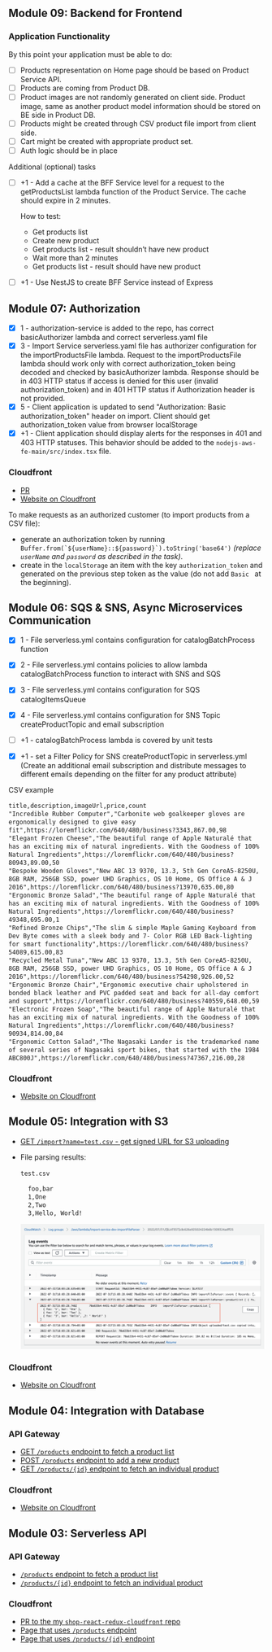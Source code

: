 ## Module 09: Backend for Frontend
### Application Functionality

By this point your application must be able to do:

- [ ] Products representation on Home page should be based on Product Service API.
- [ ] Products are coming from Product DB.
- [ ] Product images are not randomly generated on client side. Product image, same as another product model information
should be stored on BE side in Product DB.
- [ ] Products might be created through CSV product file import from client side.
- [ ] Cart might be created with appropriate product set.
- [ ] Auth logic should be in place

Additional (optional) tasks

- [ ] +1 - Add a cache at the BFF Service level for a request to the getProductsList lambda function of the Product
Service. The cache should expire in 2 minutes.

    How to test:
    - Get products list
    - Create new product
    - Get products list - result shouldn’t have new product
    - Wait more than 2 minutes
    - Get products list - result should have new product

- [ ] +1 - Use NestJS to create BFF Service instead of Express


## Module 07: Authorization
- [x]  1 - authorization-service is added to the repo, has correct basicAuthorizer lambda and correct serverless.yaml file
- [x]  3 - Import Service serverless.yaml file has authorizer configuration for the importProductsFile lambda.
          Request to the importProductsFile lambda should work only with correct authorization_token being decoded and
          checked by basicAuthorizer lambda. Response should be in 403 HTTP status if access is denied for this user
          (invalid authorization_token) and in 401 HTTP status if Authorization header is not provided.
- [x]  5 - Client application is updated to send "Authorization: Basic authorization_token" header on import.
          Client should get authorization_token value from browser localStorage
- [x] +1 - Client application should display alerts for the responses in 401 and 403 HTTP statuses. This behavior should
          be added to the `nodejs-aws-fe-main/src/index.tsx` file.

### Cloudfront
* [PR](https://github.com/nodm/shop-react-redux-cloudfront/pull/4)
* [Website on Cloudfront](https://d2oxj55y64zodz.cloudfront.net/admin/products)

To make requests as an authorized customer (to import products from a CSV file):
* generate an authorization token by running ```Buffer.from(`${userName}::${password}`).toString('base64')```
  _(replace `userName` and `password` as described in the task)_.
* create in the `localStorage` an item with the key `authorization_token` and generated on the previous step token as
  the value (do not add `Basic ` at the beginning).


## Module 06: SQS & SNS, Async Microservices Communication
-[x] 1 - File serverless.yml contains configuration for catalogBatchProcess function
-[x] 2 - File serverless.yml contains policies to allow lambda catalogBatchProcess function to interact with SNS and SQS
-[x] 3 - File serverless.yml contains configuration for SQS catalogItemsQueue
-[x] 4 - File serverless.yml contains configuration for SNS Topic createProductTopic and email subscription

-[ ] +1 - catalogBatchProcess lambda is covered by unit tests
-[x] +1 - set a Filter Policy for SNS createProductTopic in serverless.yml
(Create an additional email subscription and distribute messages to different emails depending on the filter for any product attribute)

CSV example
```cvs
title,description,imageUrl,price,count
"Incredible Rubber Computer","Carbonite web goalkeeper gloves are ergonomically designed to give easy fit",https://loremflickr.com/640/480/business?3343,867.00,98
"Elegant Frozen Cheese","The beautiful range of Apple Naturalé that has an exciting mix of natural ingredients. With the Goodness of 100% Natural Ingredients",https://loremflickr.com/640/480/business?80943,89.00,50
"Bespoke Wooden Gloves","New ABC 13 9370, 13.3, 5th Gen CoreA5-8250U, 8GB RAM, 256GB SSD, power UHD Graphics, OS 10 Home, OS Office A & J 2016",https://loremflickr.com/640/480/business?13970,635.00,80
"Ergonomic Bronze Salad","The beautiful range of Apple Naturalé that has an exciting mix of natural ingredients. With the Goodness of 100% Natural Ingredients",https://loremflickr.com/640/480/business?49348,695.00,1
"Refined Bronze Chips","The slim & simple Maple Gaming Keyboard from Dev Byte comes with a sleek body and 7- Color RGB LED Back-lighting for smart functionality",https://loremflickr.com/640/480/business?54089,615.00,83
"Recycled Metal Tuna","New ABC 13 9370, 13.3, 5th Gen CoreA5-8250U, 8GB RAM, 256GB SSD, power UHD Graphics, OS 10 Home, OS Office A & J 2016",https://loremflickr.com/640/480/business?54298,926.00,52
"Ergonomic Bronze Chair","Ergonomic executive chair upholstered in bonded black leather and PVC padded seat and back for all-day comfort and support",https://loremflickr.com/640/480/business?40559,648.00,59
"Electronic Frozen Soap","The beautiful range of Apple Naturalé that has an exciting mix of natural ingredients. With the Goodness of 100% Natural Ingredients",https://loremflickr.com/640/480/business?90934,814.00,84
"Ergonomic Cotton Salad","The Nagasaki Lander is the trademarked name of several series of Nagasaki sport bikes, that started with the 1984 ABC800J",https://loremflickr.com/640/480/business?47367,216.00,28
```

### Cloudfront
* [Website on Cloudfront](https://d2oxj55y64zodz.cloudfront.net/admin/products)


## Module 05: Integration with S3
* [GET `/import?name=test.csv` - get signed URL for S3 uploading](https://jkrxmfyj25.execute-api.us-east-1.amazonaws.com/dev/import?name=test.csv)
* File parsing results:

  `test.csv`
  ```cvs
    foo,bar
    1,One
    2,Two
    3,Hello, World!
  ```
  ![CloudWatch log for CSV parsing result](./task-05.png)


### Cloudfront
* [Website on Cloudfront](https://d2oxj55y64zodz.cloudfront.net/)


## Module 04: Integration with Database

### API Gateway
* [GET `/products` endpoint to fetch a product list](https://jdpcg4ienj.execute-api.us-east-1.amazonaws.com/dev/products)
* [POST `/products` endpoint to add a new product](https://jdpcg4ienj.execute-api.us-east-1.amazonaws.com/dev/products)
* [GET `/products/{id}` endpoint to fetch an individual product](https://jdpcg4ienj.execute-api.us-east-1.amazonaws.com/dev/products/12f39fc4-e5fe-4785-8152-493dde93ee5f)

### Cloudfront
* [Website on Cloudfront](https://d2oxj55y64zodz.cloudfront.net/)


## Module 03: Serverless API

### API Gateway
* [`/products` endpoint to fetch a product list](https://jdpcg4ienj.execute-api.us-east-1.amazonaws.com/dev/products)
* [`/products/{id}` endpoint to fetch an individual product](https://jdpcg4ienj.execute-api.us-east-1.amazonaws.com/dev/products/28a50b67-3388-4512-bcea-10faf6d7bbfa)

### Cloudfront
* [PR to the my `shop-react-redux-cloudfront` repo](https://github.com/nodm/shop-react-redux-cloudfront/pull/2)
* [Page that uses `/products` endpoint](https://d2oxj55y64zodz.cloudfront.net/)
* [Page that uses `/products/{id}` endpoint](https://d2oxj55y64zodz.cloudfront.net/admin/product-form/28a50b67-3388-4512-bcea-10faf6d7bbfa)
